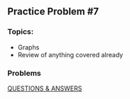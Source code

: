 ## Practice Problem #7

### Topics:
* Graphs
* Review of anything covered already

### Problems
[QUESTIONS & ANSWERS](P7.md)


